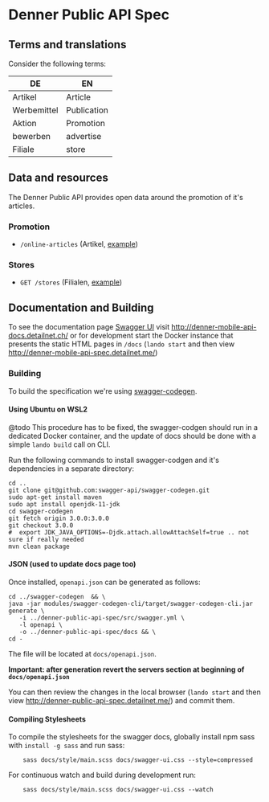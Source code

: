 # Denner Public API Spec

## Terms and translations
Consider the following terms:

| DE          | EN          |
|-------------|-------------|
| Artikel     | Article     |
| Werbemittel | Publication |
| Aktion      | Promotion   |
| bewerben    | advertise   |
| Filiale     | store       |

## Data and resources
The Denner Public API provides open data around the promotion of it's articles.

### Promotion

* `/online-articles` (Artikel, [example](examples/online-articles.json))

### Stores

* `GET /stores` (Filialen, [example](examples/stores.json))

## Documentation and Building

To see the documentation page [Swagger UI](https://swagger.io/tools/swagger-ui/) visit  http://denner-mobile-api-docs.detailnet.ch/ or 
for development start the Docker instance that presents the static HTML pages in `/docs`  (`lando start` and then view http://denner-mobile-api-spec.detailnet.me/)

### Building
To build the specification we're using [swagger-codegen](https://github.com/swagger-api/swagger-codegen).

#### Using Ubuntu on WSL2 

@todo This procedure has to be fixed, the swagger-codgen should run in a dedicated Docker container, 
      and the update of docs should be done with a simple `lando build` call on CLI. 

Run the following commands to install swagger-codgen and it's dependencies in a separate directory:

```shell
cd ..
git clone git@github.com:swagger-api/swagger-codegen.git
sudo apt-get install maven
sudo apt install openjdk-11-jdk
cd swagger-codegen
git fetch origin 3.0.0:3.0.0
git checkout 3.0.0
#  export JDK_JAVA_OPTIONS=-Djdk.attach.allowAttachSelf=true .. not sure if really needed
mvn clean package
```

#### JSON (used to update docs page too)
Once installed, `openapi.json` can be generated as follows:

```shell
cd ../swagger-codegen  && \
java -jar modules/swagger-codegen-cli/target/swagger-codegen-cli.jar generate \
   -i ../denner-public-api-spec/src/swagger.yml \
   -l openapi \
   -o ../denner-public-api-spec/docs && \
cd -
```

The file will be located at `docs/openapi.json`.

**Important: after generation revert the servers section at beginning of `docs/openapi.json`**

You can then review the changes in the local browser (`lando start` and then view http://denner-public-api-spec.detailnet.me/) and commit them.

#### Compiling Stylesheets

To compile the stylesheets for the swagger docs, globally install npm sass with `install -g sass` and run sass:

        sass docs/style/main.scss docs/swagger-ui.css --style=compressed

For continuous watch and build during development run:

        sass docs/style/main.scss docs/swagger-ui.css --watch
